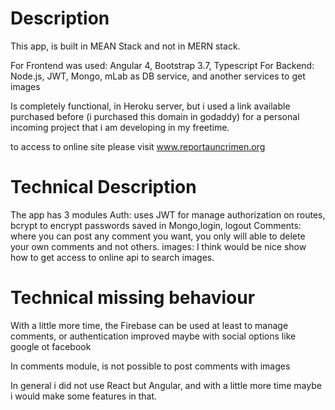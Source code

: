 # Description
This app, is built in MEAN Stack and not in MERN stack.

For Frontend was used: Angular 4, Bootstrap 3.7, Typescript
For Backend: Node.js, JWT, Mongo, mLab as DB service, and another services to get images

Is completely functional, in Heroku server, but i used a link available purchased before (i purchased this domain in godaddy) for a personal incoming project that i am developing in my freetime.

to access to online site please visit www.reportauncrimen.org


# Technical Description
The app has 3 modules
Auth: uses JWT for manage authorization on routes, bcrypt to encrypt passwords saved in Mongo,login, logout
Comments: where you can post any comment you want, you only will able to delete your own comments and not others.
images: I think would be nice show how to get access to online api to search images.

# Technical missing behaviour
With a little more time, the Firebase can be used at least to manage comments, or authentication improved maybe with social options like google ot facebook

In comments module, is not possible to post comments with images

In general i did not use React but Angular, and with a little more time maybe i would make some features in that.



